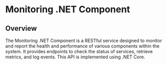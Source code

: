 # Monitoring .NET Component

## Overview

The Monitoring .NET Component is a RESTful service designed to monitor and report the health and performance of various components within the system. It provides endpoints to check the status of services, retrieve metrics, and log events. This API is implemented using .NET Core.



